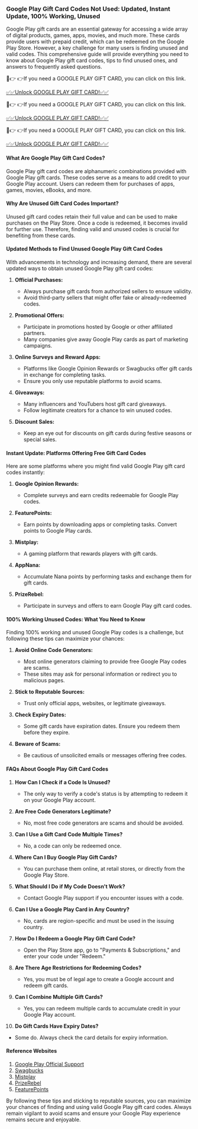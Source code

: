 ### Google Play Gift Card Codes Not Used: Updated, Instant Update, 100% Working, Unused

Google Play gift cards are an essential gateway for accessing a wide array of digital products, games, apps, movies, and much more. These cards provide users with prepaid credit, which can be redeemed on the Google Play Store. However, a key challenge for many users is finding unused and valid codes. This comprehensive guide will provide everything you need to know about Google Play gift card codes, tips to find unused ones, and answers to frequently asked questions.

🔴👉 👉If you need a GOOGLE PLAY GIFT CARD, you can click on this link.

[✅✅Unlock GOOGLE PLAY GIFT CARD!✅✅](https://therewardgate.com/googleplaygiftcard/)

🔴👉 👉If you need a GOOGLE PLAY GIFT CARD, you can click on this link.

[✅✅Unlock GOOGLE PLAY GIFT CARD!✅✅](https://therewardgate.com/googleplaygiftcard/)

🔴👉 👉If you need a GOOGLE PLAY GIFT CARD, you can click on this link.

[✅✅Unlock GOOGLE PLAY GIFT CARD!✅✅](https://therewardgate.com/googleplaygiftcard/)

#### What Are Google Play Gift Card Codes?

Google Play gift card codes are alphanumeric combinations provided with Google Play gift cards. These codes serve as a means to add credit to your Google Play account. Users can redeem them for purchases of apps, games, movies, eBooks, and more.

#### Why Are Unused Gift Card Codes Important?

Unused gift card codes retain their full value and can be used to make purchases on the Play Store. Once a code is redeemed, it becomes invalid for further use. Therefore, finding valid and unused codes is crucial for benefiting from these cards.

#### Updated Methods to Find Unused Google Play Gift Card Codes

With advancements in technology and increasing demand, there are several updated ways to obtain unused Google Play gift card codes:

1. **Official Purchases:**
   - Always purchase gift cards from authorized sellers to ensure validity.
   - Avoid third-party sellers that might offer fake or already-redeemed codes.

2. **Promotional Offers:**
   - Participate in promotions hosted by Google or other affiliated partners.
   - Many companies give away Google Play cards as part of marketing campaigns.

3. **Online Surveys and Reward Apps:**
   - Platforms like Google Opinion Rewards or Swagbucks offer gift cards in exchange for completing tasks.
   - Ensure you only use reputable platforms to avoid scams.

4. **Giveaways:**
   - Many influencers and YouTubers host gift card giveaways.
   - Follow legitimate creators for a chance to win unused codes.

5. **Discount Sales:**
   - Keep an eye out for discounts on gift cards during festive seasons or special sales.

#### Instant Update: Platforms Offering Free Gift Card Codes

Here are some platforms where you might find valid Google Play gift card codes instantly:

1. **Google Opinion Rewards:**
   - Complete surveys and earn credits redeemable for Google Play codes.

2. **FeaturePoints:**
   - Earn points by downloading apps or completing tasks. Convert points to Google Play cards.

3. **Mistplay:**
   - A gaming platform that rewards players with gift cards.

4. **AppNana:**
   - Accumulate Nana points by performing tasks and exchange them for gift cards.

5. **PrizeRebel:**
   - Participate in surveys and offers to earn Google Play gift card codes.

#### 100% Working Unused Codes: What You Need to Know

Finding 100% working and unused Google Play codes is a challenge, but following these tips can maximize your chances:

1. **Avoid Online Code Generators:**
   - Most online generators claiming to provide free Google Play codes are scams.
   - These sites may ask for personal information or redirect you to malicious pages.

2. **Stick to Reputable Sources:**
   - Trust only official apps, websites, or legitimate giveaways.

3. **Check Expiry Dates:**
   - Some gift cards have expiration dates. Ensure you redeem them before they expire.

4. **Beware of Scams:**
   - Be cautious of unsolicited emails or messages offering free codes.

#### FAQs About Google Play Gift Card Codes

1. **How Can I Check if a Code Is Unused?**
   - The only way to verify a code's status is by attempting to redeem it on your Google Play account.

2. **Are Free Code Generators Legitimate?**
   - No, most free code generators are scams and should be avoided.

3. **Can I Use a Gift Card Code Multiple Times?**
   - No, a code can only be redeemed once.

4. **Where Can I Buy Google Play Gift Cards?**
   - You can purchase them online, at retail stores, or directly from the Google Play Store.

5. **What Should I Do if My Code Doesn't Work?**
   - Contact Google Play support if you encounter issues with a code.

6. **Can I Use a Google Play Card in Any Country?**
   - No, cards are region-specific and must be used in the issuing country.

7. **How Do I Redeem a Google Play Gift Card Code?**
   - Open the Play Store app, go to "Payments & Subscriptions," and enter your code under "Redeem."

8. **Are There Age Restrictions for Redeeming Codes?**
   - Yes, you must be of legal age to create a Google account and redeem gift cards.

9. **Can I Combine Multiple Gift Cards?**
   - Yes, you can redeem multiple cards to accumulate credit in your Google Play account.

10. **Do Gift Cards Have Expiry Dates?**
   - Some do. Always check the card details for expiry information.

#### Reference Websites

1. [Google Play Official Support](https://support.google.com/googleplay/)
2. [Swagbucks](https://www.swagbucks.com/)
3. [Mistplay](https://www.mistplay.com/)
4. [PrizeRebel](https://www.prizerebel.com/)
5. [FeaturePoints](https://www.featurepoints.com/)

By following these tips and sticking to reputable sources, you can maximize your chances of finding and using valid Google Play gift card codes. Always remain vigilant to avoid scams and ensure your Google Play experience remains secure and enjoyable.

